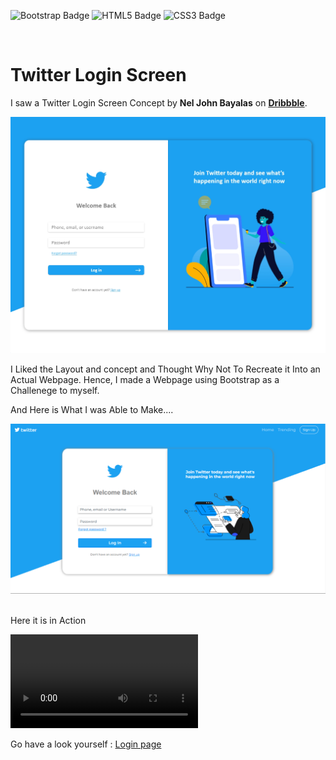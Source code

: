 ![Bootstrap Badge](https://img.shields.io/badge/Bootstrap-7952B3?logo=bootstrap&logoColor=fff&style=for-the-badge)
![HTML5 Badge](https://img.shields.io/badge/HTML5-E34F26?logo=html5&logoColor=fff&style=for-the-badge)
![CSS3 Badge](https://img.shields.io/badge/CSS3-1572B6?logo=css3&logoColor=fff&style=for-the-badge)

<br>

# Twitter Login Screen

I saw a Twitter Login Screen Concept by **Nel John Bayalas** on [**Dribbble**](https://dribbble.com/shots/15009688-Twitter-Login-Page-Redesign). 

![Twitter Login Redesigned by Nel John Bayalas](repo-images/concept.png)

I Liked the Layout and concept and Thought Why Not To Recreate it Into an Actual Webpage.
Hence, I made a Webpage using Bootstrap as a Challenege to myself.

And Here is What I was Able to Make....

![Twitter Login Page I Made](repo-images/whatimade.png)

<br>Here it is in Action

<video controls src="repo-images/workingvid.mp4" autoplay>
</video>

Go have a look yourself : [Login page](https://aryanshdev.github.io/Twitter-Login/)